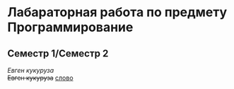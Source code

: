 # Лабараторная работа по предмету Программирование
## Семестр 1/Семестр 2
*Евген кукуруза*  
~~Евген кукуруза~~
<u>слово<u>
